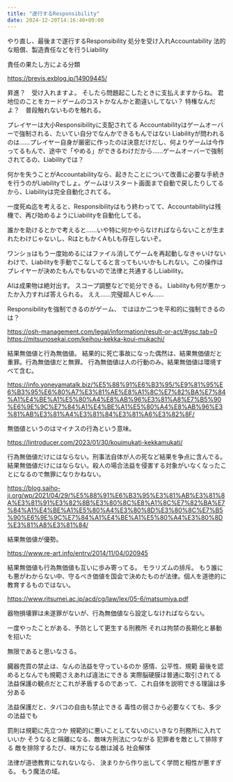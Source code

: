 ```yaml
---
title: "遂行するResponsibility"
date: 2024-12-20T14:16:40+09:00
---
```

やり直し、最後まで遂行するResponsibility
処分を受け入れAccountability
法的な賠償、製造責任などを行うLiability

責任の果たし方による分類

https://brevis.exblog.jp/14909445/

昇進？　受け入れますよ。
そしたら問題起こしたときに支払えますからね。
君地位のことをカードゲームのコストかなんかと勘違いしてない？
特権なんだよ？　普段触れないものを触れる。

プレイヤーは大小Responsibilityに支配されてる
Accountabilityはゲームオーバーで強制される、たいてい自分でなんかできるもんではない
Liabilityが問われるのは……プレイヤー自身が厳密に作ったのは決意だけだし、何よりゲームは今作ってるもんで、途中で「やめる」ができるわけだから……ゲームオーバーで強制されてるの、Liabilityでは？

何かを失うことがAccountabilityなら、起きたことについて改善に必要な手続きを行うのがLiabilityでしょ。ゲームはリスタート画面まで自動で戻したりしてるから、Liabilityは完全自動化されてる。

一度死ぬ迄を考えると、Responsibilityはもう終わってて、Accountabilityは残機で、再び始めるようにLiabilityを自動化してる。

誰かを助けるとかで考えると……いや特に何かやらなければならないことが生まれたわけじゃないし、RはともかくAもLも存在しないぞ。

ワンショはもう一度始めるにはファイル消してゲームを再起動しなきゃいけないわけで、Liabilityを手動でこなしてると言ってもいいかもしれない。この操作はプレイヤーが決めたもんでもないので法律と共通するしLiability。

AIは成果物は絶対出す。
スコープ調整などで処分できる。
Liabilityも何が悪かったか入力すれば答えられる。
ええ……完璧超人じゃん……


Responsibilityを強制できるのがゲーム、
ではほか二つを平和的に強制できるのは？



https://osh-management.com/legal/information/result-or-act/#gsc.tab=0
https://mitsunosekai.com/keihou-kekka-koui-mukachi/

結果無価値と行為無価値。
結果的に死亡事故になった偶然は、結果無価値だと重罪。行為無価値だと無罪。
行為無価値は人の行動のみ。結果無価値は環境すべて含む。


https://info.yoneyamatalk.biz/%E5%88%91%E6%B3%95/%E9%81%95%E6%B3%95%E6%80%A7%E3%81%AE%E8%A1%8C%E7%82%BA%E7%84%A1%E4%BE%A1%E5%80%A4%E8%AB%96%E3%81%A8%E7%B5%90%E6%9E%9C%E7%84%A1%E4%BE%A1%E5%80%A4%E8%AB%96%E3%81%AB%E3%81%A4%E3%81%84%E3%81%A6%E3%82%8F/

無価値というのはマイナスの行為という意味。


https://lintroducer.com/2023/01/30/kouimukati-kekkamukati/

行為無価値だけにはならない。刑事法自体が人の死など結果を争点に含んでる。
結果無価値だけにはならない。殺人の場合法益を侵害する対象がいなくなったことになるので無罪になりかねない。

https://blog.saiho-ji.org/wp/2021/04/29/%E5%88%91%E6%B3%95%E3%81%AB%E3%81%8A%E3%81%91%E3%82%8B%E3%80%8C%E8%A1%8C%E7%82%BA%E7%84%A1%E4%BE%A1%E5%80%A4%E3%80%8D%E3%80%8C%E7%B5%90%E6%9E%9C%E7%84%A1%E4%BE%A1%E5%80%A4%E3%80%8D%E3%81%A8%E3%81%84/

結果無価値が優勢。


https://www.re-art.info/entry/2014/11/04/020945

結果無価値も行為無価値も互いに歩み寄ってる。
モラリズムの排斥。
もう誰にも悪がわからない中、守るべき価値を国会で決めたものが法律。個人を道徳的に教育するものではない。


https://www.ritsumei.ac.jp/acd/cg/law/lex/05-6/matsumiya.pdf

器物損壊罪は未遂罪がないが、行為無価値なら設定しなければならない。

一度やったことがある、予防として更生する刑務所
それは拘禁の長期化と暴動を招いた

無限であると思いなさる。

臓器売買の禁止は、なんの法益を守っているのか
感情、公平性、規範
最後を認めるとなんでも規範さえあれば違法にできる
実際脳硬膜は普通に取引されてる
法益保護の観点だとこれが矛盾するのであって、これ自体を説明できる理論は多分ある

法益保護だと、タバコの自由も禁止できる
毒性の弱さから必要なくても、多少の法益でも

罰則は規範に先立つか
規範的に悪いことしてないのにいきなり刑務所に入れていいか
そうなると隔離になる、敵味方刑法につながる
犯罪者を敵として排除する
敵を排除するたび、味方になる敵は減る
社会解体



法律が道徳教育になれないなら、
決まりから作り出してく学問と相性が悪すぎる。
もう魔法の域。
